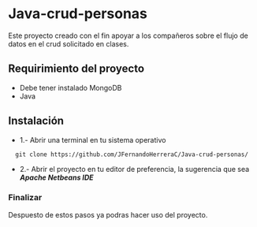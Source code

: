 # Java-crud-personas
Este proyecto creado con el fin apoyar a los compañeros sobre el flujo de datos en el crud solicitado en clases.
## Requirimiento del proyecto
* Debe tener instalado MongoDB
* Java
## Instalación
* 1.- Abrir una terminal en tu sistema operativo 
```
  git clone https://github.com/JFernandoHerreraC/Java-crud-personas/
```
* 2.- Abrir el proyecto en tu editor de preferencia, la sugerencia que sea ***Apache Netbeans IDE***
### Finalizar
Despuesto de estos pasos ya podras hacer uso del proyecto.
